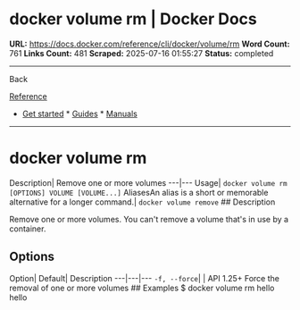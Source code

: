 # docker volume rm | Docker Docs

**URL:** https://docs.docker.com/reference/cli/docker/volume/rm
**Word Count:** 761
**Links Count:** 481
**Scraped:** 2025-07-16 01:55:27
**Status:** completed

---

Back

[Reference](https://docs.docker.com/reference/)

  * [Get started](https://docs.docker.com/get-started/)   * [Guides](https://docs.docker.com/guides/)   * [Manuals](https://docs.docker.com/manuals/)

* * *

# docker volume rm

Description| Remove one or more volumes   ---|---   Usage| `docker volume rm [OPTIONS] VOLUME [VOLUME...]`   AliasesAn alias is a short or memorable alternative for a longer command.| `docker volume remove`      ## Description

Remove one or more volumes. You can't remove a volume that's in use by a container.

## Options

Option| Default| Description   ---|---|---   `-f, --force`| | API 1.25+ Force the removal of one or more volumes      ## Examples               $ docker volume rm hello          hello